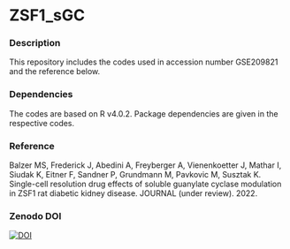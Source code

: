 # ZSF1_sGC

### Description
This repository includes the codes used in accession number GSE209821 and the reference below.

### Dependencies
The codes are based on R v4.0.2. Package dependencies are given in the respective codes.

### Reference
Balzer MS, Frederick J, Abedini A, Freyberger A, Vienenkoetter J, Mathar I, Siudak K, Eitner F, Sandner P, Grundmann M, Pavkovic M, Susztak K. Single-cell resolution drug effects of soluble guanylate cyclase modulation in ZSF1 rat diabetic kidney disease. JOURNAL (under review). 2022.

### Zenodo DOI
[![DOI](https://zenodo.org/badge/DOI/10.5281/zenodo.6959731.svg)](https://doi.org/10.5281/zenodo.6959731)
